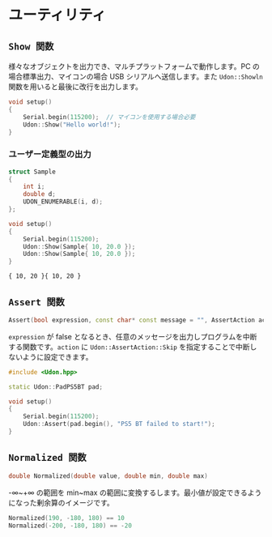 # ユーティリティ

## `Show 関数`

様々なオブジェクトを出力でき、マルチプラットフォームで動作します。PC の場合標準出力、マイコンの場合 USB シリアルへ送信します。また `Udon::Showln` 関数を用いると最後に改行を出力します。

```cpp
void setup()
{
    Serial.begin(115200);  // マイコンを使用する場合必要
    Udon::Show("Hello world!");
}
```

### ユーザー定義型の出力

```cpp
struct Sample
{
    int i;
    double d;
    UDON_ENUMERABLE(i, d);
};

void setup()
{
    Serial.begin(115200);
    Udon::Show(Sample{ 10, 20.0 });
    Udon::Show(Sample{ 10, 20.0 });
}
```

```
{ 10, 20 }{ 10, 20 }
```

## `Assert 関数`

```cpp
Assert(bool expression, const char* const message = "", AssertAction action = AssertAction::Abort)
```

`expression` が false となるとき、任意のメッセージを出力しプログラムを中断する関数です。`action` に `Udon::AssertAction::Skip` を指定することで中断しないように設定できます。

```cpp
#include <Udon.hpp>

static Udon::PadPS5BT pad;

void setup()
{
    Serial.begin(115200);
    Udon::Assert(pad.begin(), "PS5 BT failed to start!");
}
```

## `Normalized 関数`

```cpp
double Normalized(double value, double min, double max)
```

-∞~+∞ の範囲を min~max の範囲に変換するします。最小値が設定できるようになった剰余算のイメージです。

```cpp
Normalized(190, -180, 180) == 10
Normalized(-200, -180, 180) == -20
```
